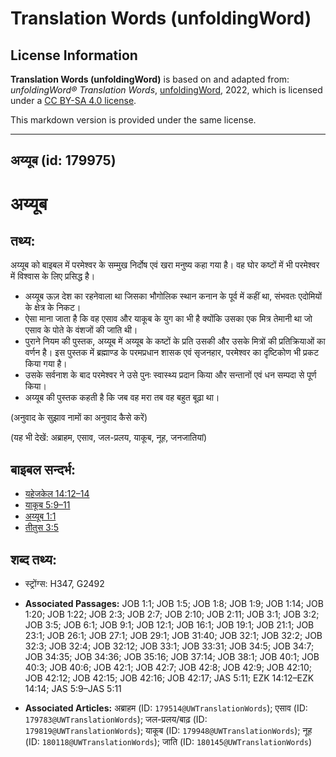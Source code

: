 # Translation Words (unfoldingWord)

## License Information

**Translation Words (unfoldingWord)** is based on and adapted from: _unfoldingWord® Translation Words_, [unfoldingWord](https://unfoldingword.org/utw), 2022, which is licensed under a [CC BY-SA 4.0 license](https://creativecommons.org/licenses/by-sa/4.0/legalcode.en).

This markdown version is provided under the same license.



--------------------------------

## अय्यूब (id: 179975)

अय्यूब
======

तथ्य:
-----

अय्यूब को बाइबल में परमेश्वर के सम्मुख निर्दोष एवं खरा मनुष्य कहा गया है। वह घोर कष्टों में भी परमेश्वर में विश्वास के लिए प्रसिद्ध है।

* अय्यूब ऊज़ देश का रहनेवाला था जिसका भौगोलिक स्थान कनान के पूर्व में कहीं था, संभवतः एदोमियों के क्षेत्र के निकट।
* ऐसा माना जाता है कि वह एसाव और याकूब के युग का भी है क्योंकि उसका एक मित्र तेमानी था जो एसाव के पोते के वंशजों की जाति थी।
* पुराने नियम की पुस्तक, अय्यूब में अय्यूब के कष्टों के प्रति उसकी और उसके मित्रों की प्रतिक्रियाओं का वर्णन है। इस पुस्तक में ब्रह्माण्ड के परमप्रधान शासक एवं सृजनहार, परमेश्वर का दृष्टिकोण भी प्रकट किया गया है।
* उसके सर्वनाश के बाद परमेश्वर ने उसे पुनः स्वास्थ्य प्रदान किया और सन्तानों एवं धन सम्पदा से पूर्ण किया।
* अय्यूब की पुस्तक कहती है कि जब वह मरा तब वह बहुत बूढ़ा था।

(अनुवाद के सुझाव नामों का अनुवाद कैसे करें)

(यह भी देखें: अब्राहम, एसाव, जल\-प्रलय, याकूब, नूह, जनजातियां)

बाइबल सन्दर्भ:
--------------

* [यहेजकेल 14:12–14](https://ref.ly/Ezek14:12-Ezek14:14)
* [याकूब 5:9–11](https://ref.ly/Jas5:9-Jas5:11)
* [अय्यूब 1:1](https://ref.ly/Job1:1)
* [तीतुस 3:5](https://ref.ly/Job3:5)

शब्द तथ्य:
----------

* स्ट्रोंग्स: H347, G2492

* **Associated Passages:** JOB 1:1; JOB 1:5; JOB 1:8; JOB 1:9; JOB 1:14; JOB 1:20; JOB 1:22; JOB 2:3; JOB 2:7; JOB 2:10; JOB 2:11; JOB 3:1; JOB 3:2; JOB 3:5; JOB 6:1; JOB 9:1; JOB 12:1; JOB 16:1; JOB 19:1; JOB 21:1; JOB 23:1; JOB 26:1; JOB 27:1; JOB 29:1; JOB 31:40; JOB 32:1; JOB 32:2; JOB 32:3; JOB 32:4; JOB 32:12; JOB 33:1; JOB 33:31; JOB 34:5; JOB 34:7; JOB 34:35; JOB 34:36; JOB 35:16; JOB 37:14; JOB 38:1; JOB 40:1; JOB 40:3; JOB 40:6; JOB 42:1; JOB 42:7; JOB 42:8; JOB 42:9; JOB 42:10; JOB 42:12; JOB 42:15; JOB 42:16; JOB 42:17; JAS 5:11; EZK 14:12–EZK 14:14; JAS 5:9–JAS 5:11
* **Associated Articles:** अब्राहम (ID: `179514@UWTranslationWords`); एसाव (ID: `179783@UWTranslationWords`); जल-प्रलय/बाढ़ (ID: `179819@UWTranslationWords`); याकूब (ID: `179948@UWTranslationWords`); नूह (ID: `180118@UWTranslationWords`); जाति (ID: `180145@UWTranslationWords`)

